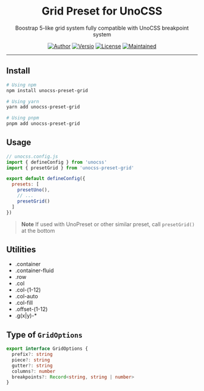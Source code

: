 <h1 align="center">Grid Preset for UnoCSS</h1>
<p align="center">
  Boostrap 5-like grid system fully compatible with UnoCSS breakpoint system
</p>
<p align="center">
  <a href="https://statu.co"><img src="https://img.shields.io/badge/Author-Statu-black?style=for-the-badge" alt="Author"></a>
  <a href="https://www.npmjs.com/package/unocss-preset-grid"><img src="https://img.shields.io/npm/v/unocss-preset-grid?style=for-the-badge" alt="Versio"></a>
  <a href="https://github.com/StatuAgency/unocss-preset-grid/blob/dev/LICENSE"><img src="https://img.shields.io/github/license/StatuAgency/unocss-preset-grid?sanitize=true&style=for-the-badge" alt="License"></a>
  <a href="https://www.npmjs.com/package/unocss-preset-grid"><img src="https://img.shields.io/maintenance/yes/2023?style=for-the-badge" alt="Maintained"></a>
</p>

---

## Install
```sh
# Using npm
npm install unocss-preset-grid

# Using yarn
yarn add unocss-preset-grid

# Using pnpm
pnpm add unocss-preset-grid
```

## Usage

```js
// unocss.config.js
import { defineConfig } from 'unocss'
import { presetGrid } from 'unocss-preset-grid'

export default defineConfig({
  presets: [
    presetUno(),
    // ...
    presetGrid()
  ]
})
```

> **Note**
> If used with UnoPreset or other similar preset, call `presetGrid()` at the bottom

## Utilities

* .container
* .container-fluid
* .row
* .col
* .col-(1-12)
* .col-auto
* .col-fill
* .offset-(1-12)
* .g(x|y)-*

## Type of `GridOptions`

```ts
export interface GridOptions {
  prefix?: string
  piece?: string
  gutter?: string
  columns?: number
  breakpoints?: Record<string, string | number>
}
```
